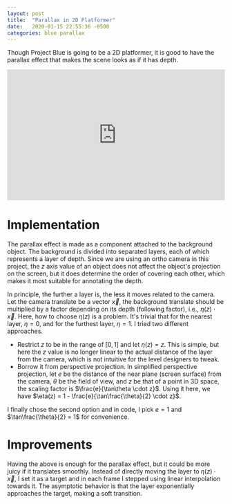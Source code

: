 ```yaml
---
layout: post
title:  "Parallax in 2D Platformer"
date:   2020-01-15 22:55:36 -0500
categories: blue parallax
---
```

<script type="text/x-mathjax-config">
    MathJax.Hub.Config({
      tex2jax: {
        skipTags: ['script', 'noscript', 'style', 'textarea', 'pre'],
        inlineMath: [['$','$']]
      }
    });
  </script>
<script src="https://cdn.mathjax.org/mathjax/latest/MathJax.js?config=TeX-AMS-MML_HTMLorMML"
    type="text/javascript"></script>

Though Project Blue is going to be a 2D platformer, it is good to have the parallax effect that makes the scene looks as if it has depth.

<div style="width:100%;height:0px;position:relative;padding-bottom:60%;"><iframe src="https://streamable.com/s/4anhx/jqbtem" frameborder="0" width="100%" height="100%" allowfullscreen style="width:100%;height:100%;position:absolute;left:0px;top:0px;overflow:hidden;"></iframe></div>

# Implementation
The parallax effect is made as a component attached to the background object.
The background is divided into separated layers, each of which represents a layer of depth.
Since we are using an ortho camera in this project, the $z$ axis value of an object does not affect the object's projection on the screen, but it does determine the order of covering each other, which makes it most suitable for annotating the depth.

In principle, the further a layer is, the less it moves related to the camera.
Let the camera translate be a vector $\vec{x}$, the background translate should be multiplied by a factor depending on its depth (following factor), i.e., $\eta(z) \cdot \vec{x}$.
Here, how to choose $\eta(z)$ is a problem.
It's trivial that for the nearest layer, $\eta = 0$, and for the furthest layer, $\eta = 1$.
I tried two different approaches.
- Restrict $z$ to be in the range of $[0, 1]$ and let $\eta(z) = z$.
  This is simple, but here the $z$ value is no longer linear to the actual distance of the layer from the camera, which is not intuitive for the level designers to tweak.
- Borrow it from perspective projection.
  In simplified perspective projection, let $e$ be the distance of the near plane (screen surface) from the camera, $\theta$ be the field of view, and $z$ be that of a point in 3D space, the scaling factor is $\frac{e}{\tan\theta \cdot z}$.
  Using it here, we have $\eta(z) = 1 - \frac{e}{\tan\frac{\theta}{2} \cdot z}$.

I finally chose the second option and in code, I pick $e = 1$ and $\tan\frac{\theta}{2} = 1$ for convenience.

# Improvements
Having the above is enough for the parallax effect, but it could be more juicy if it translates smoothly.
Instead of directly moving the layer to $\eta(z) \cdot \vec{x}$, I set it as a target and in each frame I stepped using linear interpolation towards it.
The asymptotic behavior is that the layer exponentially approaches the target, making a soft transition.